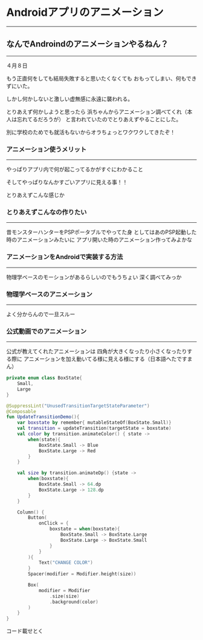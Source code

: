 # Androidアプリのアニメーション

****

## なんでAndroindのアニメーションやるねん？

****
４月８日

もう正直何をしても結局失敗すると思いたくなくても
おもってしまい、何もできずにいた。

しかし何かしないと激しい虚無感に永遠に襲われる。

とりあえず何かしようと思ったら
浜ちゃんからアニメーション調べてくれ（本人は忘れてるだろうが）
と言われていたのでとりあえずやることにした。

別に学校のためでも就活もないからオラちょっとワクワクしてきたぞ！



### アニメーション使うメリット

***

やっぱりアプリ内で何が起こってるかがすぐにわかること

そしてやっぱりなんかすごいアプリに見える事！！

とりあえずこんな感じか

### とりあえずこんなの作りたい

***

昔モンスターハンターをPSPポータブルでやってた身
としてはあのPSP起動した時のアニメーションみたいに
アプリ開いた時のアニメーション作ってみよかな

### アニメーションをAndroidで実装する方法
****

物理学ベースのモーションがあるらしいのでもうちょい
深く調べてみっか

### 物理学ベースのアニメーション

****

よく分からんので一旦スルー

### 公式動画でのアニメーション

***

公式が教えてくれたアニメーションは
四角が大きくなったり小さくなったりする際に
アニメーションを加え動いてる様に見える様にする（日本語へたですまん）
```kotlin
private enum class BoxState{
    Small,
    Large
}

@SuppressLint("UnusedTransitionTargetStateParameter")
@Composable
fun UpdateTransitionDemo(){
    var boxstate by remember{ mutableStateOf(BoxState.Small)}
    val transition = updateTransition(targetState = boxstate)
    val color by transition.animateColor() { state ->
        when(state){
            BoxState.Small -> Blue
            BoxState.Large -> Red
        }
    }

    val size by transition.animateDp() {state ->
        when(boxstate){
            BoxState.Small -> 64.dp
            BoxState.Large -> 128.dp
        }
    }

    Column() {
        Button(
            onClick = {
                boxstate = when(boxstate){
                    BoxState.Small -> BoxState.Large
                    BoxState.Large -> BoxState.Small
                }
            }
        ){
            Text("CHANGE COLOR")
        }
        Spacer(modifier = Modifier.height(size))

        Box(
            modifier = Modifier
                .size(size)
                .background(color)
        )
    }
}
```

コード載せとく








